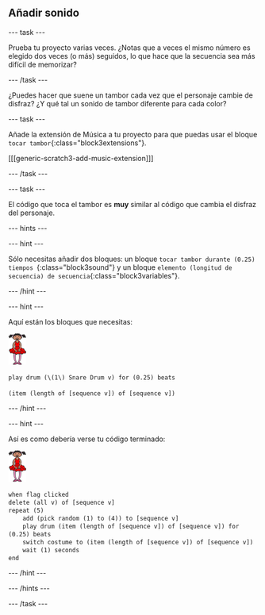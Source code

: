 ## Añadir sonido

\--- task \---

Prueba tu proyecto varias veces. ¿Notas que a veces el mismo número es elegido dos veces (o más) seguidos, lo que hace que la secuencia sea más difícil de memorizar?

\--- /task \---

¿Puedes hacer que suene un tambor cada vez que el personaje cambie de disfraz? ¿Y qué tal un sonido de tambor diferente para cada color?

\--- task \---

Añade la extensión de Música a tu proyecto para que puedas usar el bloque `tocar tambor`{:class="block3extensions"}.

[[[generic-scratch3-add-music-extension]]]

\--- /task \---

\--- task \---

El código que toca el tambor es **muy** similar al código que cambia el disfraz del personaje.

\--- hints \---

\--- hint \---

Sólo necesitas añadir dos bloques: un bloque `tocar tambor durante (0.25) tiempos `{:class="block3sound"} y un bloque `elemento (longitud de secuencia) de secuencia`{:class="block3variables"}.

\--- /hint \---

\--- hint \---

Aquí están los bloques que necesitas:

![bailarina](images/ballerina.png)

```blocks3
play drum (\(1\) Snare Drum v) for (0.25) beats

(item (length of [sequence v]) of [sequence v])
```

\--- /hint \---

\--- hint \---

Así es como debería verse tu código terminado:

![bailarina](images/ballerina.png)

```blocks3
when flag clicked
delete (all v) of [sequence v]
repeat (5)
    add (pick random (1) to (4)) to [sequence v]
    play drum (item (length of [sequence v]) of [sequence v]) for (0.25) beats
    switch costume to (item (length of [sequence v]) of [sequence v])
    wait (1) seconds
end
```

\--- /hint \---

\--- /hints \---

\--- /task \---